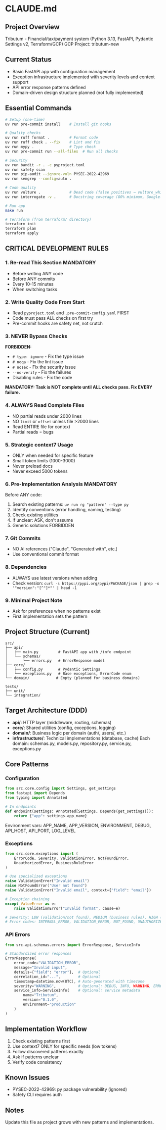 # CLAUDE.md

## Project Overview
Tributum - Financial/tax/payment system (Python 3.13, FastAPI, Pydantic Settings v2, Terraform/GCP)
GCP Project: tributum-new

## Current Status
- Basic FastAPI app with configuration management
- Exception infrastructure implemented with severity levels and context support
- API error response patterns defined
- Domain-driven design structure planned (not fully implemented)

## Essential Commands
```bash
# Setup (one-time)
uv run pre-commit install    # Install git hooks

# Quality checks
uv run ruff format .         # Format code
uv run ruff check . --fix    # Lint and fix
uv run mypy .                # Type check
uv run pre-commit run --all-files  # Run all checks

# Security
uv run bandit -r . -c pyproject.toml
uv run safety scan
uv run pip-audit --ignore-vuln PYSEC-2022-42969
uv run semgrep --config=auto .

# Code quality
uv run vulture .             # Dead code (false positives → vulture_whitelist.py)
uv run interrogate -v .      # Docstring coverage (80% minimum, Google-style)

# Run app
make run

# Terraform (from terraform/ directory)
terraform init
terraform plan
terraform apply
```

## CRITICAL DEVELOPMENT RULES

### 1. Re-read This Section MANDATORY
- Before writing ANY code
- Before ANY commits
- Every 10-15 minutes
- When switching tasks

### 2. Write Quality Code From Start
- Read `pyproject.toml` and `.pre-commit-config.yaml` FIRST
- Code must pass ALL checks on first try
- Pre-commit hooks are safety net, not crutch

### 3. NEVER Bypass Checks
**FORBIDDEN:**
- `# type: ignore` - Fix the type issue
- `# noqa` - Fix the lint issue
- `# nosec` - Fix the security issue
- `--no-verify` - Fix the failures
- Disabling rules - Fix the code

**MANDATORY: Task is NOT complete until ALL checks pass. Fix EVERY failure.**

### 4. ALWAYS Read Complete Files
- NO partial reads under 2000 lines
- NO `limit` or `offset` unless file >2000 lines
- Read ENTIRE file for context
- Partial reads = bugs

### 5. Strategic context7 Usage
- ONLY when needed for specific feature
- Small token limits (1000-3000)
- Never preload docs
- Never exceed 5000 tokens

### 6. Pre-Implementation Analysis MANDATORY
Before ANY code:
1. Search existing patterns: `uv run rg "pattern" --type py`
2. Identify conventions (error handling, naming, testing)
3. Check existing utilities
4. If unclear: ASK, don't assume
5. Generic solutions FORBIDDEN

### 7. Git Commits
- NO AI references ("Claude", "Generated with", etc.)
- Use conventional commit format

### 8. Dependencies
- ALWAYS use latest versions when adding
- Check version: `curl -s https://pypi.org/pypi/PACKAGE/json | grep -o '"version":"[^"]*"' | head -1`

### 9. Minimal Project Note
- Ask for preferences when no patterns exist
- First implementation sets the pattern

## Project Structure (Current)
```
src/
├── api/
│   ├── main.py         # FastAPI app with /info endpoint
│   └── schemas/
│       └── errors.py   # ErrorResponse model
├── core/
│   ├── config.py       # Pydantic Settings
│   └── exceptions.py   # Base exceptions, ErrorCode enum
└── domain/            # Empty (planned for business domains)

tests/
├── unit/
└── integration/
```

## Target Architecture (DDD)
- **api/**: HTTP layer (middleware, routing, schemas)
- **core/**: Shared utilities (config, exceptions, logging)
- **domain/**: Business logic per domain (auth/, users/, etc.)
- **infrastructure/**: Technical implementations (database, cache)
Each domain: schemas.py, models.py, repository.py, service.py, exceptions.py

## Core Patterns

### Configuration
```python
from src.core.config import Settings, get_settings
from fastapi import Depends
from typing import Annotated

# In endpoints
def endpoint(settings: Annotated[Settings, Depends(get_settings)]):
    return {"app": settings.app_name}
```

Environment vars: APP_NAME, APP_VERSION, ENVIRONMENT, DEBUG, API_HOST, API_PORT, LOG_LEVEL

### Exceptions
```python
from src.core.exceptions import (
    ErrorCode, Severity, ValidationError, NotFoundError,
    UnauthorizedError, BusinessRuleError
)

# Use specialized exceptions
raise ValidationError("Invalid email")
raise NotFoundError("User not found")
raise ValidationError("Invalid email", context={"field": "email"})

# Exception chaining
except ValueError as e:
    raise ValidationError("Invalid format", cause=e)

# Severity: LOW (validation/not found), MEDIUM (business rules), HIGH (auth), CRITICAL (system)
# Error codes: INTERNAL_ERROR, VALIDATION_ERROR, NOT_FOUND, UNAUTHORIZED
```

### API Errors
```python
from src.api.schemas.errors import ErrorResponse, ServiceInfo

# Standardized error responses
ErrorResponse(
    error_code="VALIDATION_ERROR",
    message="Invalid input",
    details={"field": "error"},  # Optional
    correlation_id="...",        # Optional
    timestamp=datetime.now(UTC), # Auto-generated with timezone
    severity="WARNING",          # Optional: DEBUG, INFO, WARNING, ERROR, CRITICAL
    service_info=ServiceInfo(    # Optional: service metadata
        name="Tributum",
        version="0.1.0",
        environment="production"
    )
)
```

## Implementation Workflow
1. Check existing patterns first
2. Use context7 ONLY for specific needs (low tokens)
3. Follow discovered patterns exactly
4. Ask if patterns unclear
5. Verify code consistency

## Known Issues
- PYSEC-2022-42969: py package vulnerability (ignored)
- Safety CLI requires auth

## Notes
Update this file as project grows with new patterns and implementations.
